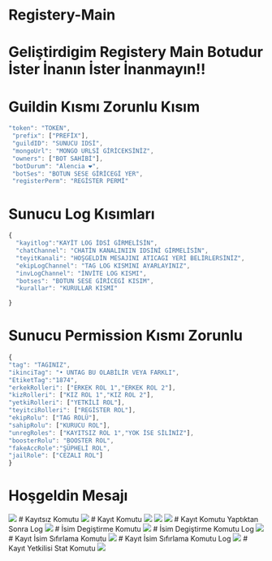 # Registery-Main
# Geliştirdigim Registery Main Botudur İster İnanın İster İnanmayın!!

# Guildin Kısmı Zorunlu Kısım
 ```js
 "token": "TOKEN",
  "prefix": ["PREFİX"],
  "guildID": "SUNUCU IDSİ",
  "mongoUrl": "MONGO URLSİ GİRİCEKSİNİZ",
  "owners": ["BOT SAHİBİ"],
  "botDurum": "Alencia ❤️",
  "botSes": "BOTUN SESE GİRİCEGİ YER",
  "registerPerm": "REGİSTER PERMİ"
  ```
  # Sunucu Log Kısımları
  ```js
{
    "kayitlog":"KAYİT LOG İDSİ GİRMELİSİN",
    "chatChannel": "CHATİN KANALINIIN IDSİNİ GİRMELİSİN",
    "teyitKanali": "HOŞGELDİN MESAJINI ATICAGI YERİ BELİRLERSİNİZ",
    "ekipLogChannel": "TAG LOG KISMINI AYARLAYINIZ",
    "invLogChannel": "İNVİTE LOG KISMI",
    "botses": "BOTUN SESE GİRİCEGİ KISIM",
    "kurallar": "KURULLAR KISMI"
  
}
   ```
 # Sunucu Permission Kısmı Zorunlu
  ```js
{
  "tag": "TAGINIZ",
  "ikinciTag": "• UNTAG BU OLABİLİR VEYA FARKLI",
  "EtiketTag":"1874",
  "erkekRolleri": ["ERKEK ROL 1","ERKEK ROL 2"],
  "kizRolleri": ["KIZ ROL 1","KIZ ROL 2"],
  "yetkiRolleri": ["YETKİLİ ROL"],
  "teyitciRolleri": ["REGİSTER ROL"],
  "ekipRolu": ["TAG ROLÜ"],
  "sahipRolu": ["KURUCU ROL"],
  "unregRoles": ["KAYITSIZ ROL 1","YOK İSE SİLİNİZ"],
  "boosterRolu": "BOOSTER ROL",
  "fakeAccRole":"ŞÜPHELİ ROL",
  "jailRole": ["CEZALI ROL"]
}
   ```
   # Hoşgeldin Mesajı 
   
   <img src="https://cdn.discordapp.com/attachments/960213823141339206/962456066795401317/unknown.png">
   # Kayıtsız Komutu
   
   <img src="https://cdn.discordapp.com/attachments/960213823141339206/962355548483887144/unknown.png">
   # Kayıt Komutu
   
   <img src="https://cdn.discordapp.com/attachments/960213823141339206/962355912947925032/unknown.png">
   <img src="https://cdn.discordapp.com/attachments/960213823141339206/962356054430191646/unknown.png">
   <img src="https://cdn.discordapp.com/attachments/960213823141339206/962356154812469288/unknown.png">
   # Kayıt Komutu Yaptıktan Sonra Log
   
   <img src="https://cdn.discordapp.com/attachments/960213823141339206/962442015981854801/unknown.png">
   # İsim Degiştirme Komutu
   
   <img src="https://cdn.discordapp.com/attachments/960213823141339206/962356767256379532/unknown.png">
   # İsim Degiştirme Komutu Log 
   
   <img src="https://cdn.discordapp.com/attachments/960213823141339206/962442057589342349/unknown.png">
   # Kayıt İsim Sıfırlama Komutu
   
   <img src="https://cdn.discordapp.com/attachments/960213823141339206/962449376142307358/unknown.png">
   # Kayıt İsim Sıfırlama Komutu Log
   
   <img src="https://cdn.discordapp.com/attachments/960213823141339206/962449442303246366/unknown.png">
   # Kayıt Yetkilisi Stat Komutu
   
   <img src="https://cdn.discordapp.com/attachments/960213823141339206/962358762721665084/unknown.png">
   
